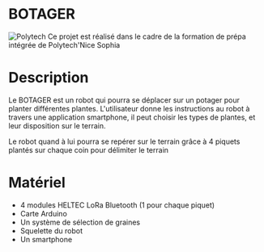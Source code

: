 # BOTAGER

![Polytech](http://www.polytechnice.fr/jahia/jsp/jahia/templates/inc/img/polytech_nicesophia.png) Ce projet est réalisé dans le cadre de la formation de prépa intégrée de Polytech'Nice Sophia 


<h1>Description</h1>

Le BOTAGER est un robot qui pourra se déplacer sur un potager pour planter différentes plantes.
L'utilisateur donne les instructions au robot à travers une application smartphone, il peut choisir les types de plantes, et leur disposition sur le terrain.

Le robot quand à lui pourra se repérer sur le terrain grâce à 4 piquets plantés sur chaque coin pour délimiter le terrain



<h1>Matériel</h1>


+ 4 modules HELTEC LoRa Bluetooth (1 pour chaque piquet)  
+ Carte Arduino  
+ Un système de sélection de graines
+ Squelette du robot
+ Un smartphone
